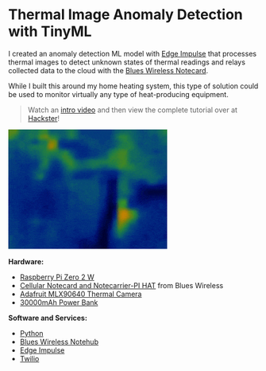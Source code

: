 # Thermal Image Anomaly Detection with TinyML

I created an anomaly detection ML model with 
[Edge Impulse](https://edgeimpulse.com/) that processes thermal images to detect 
unknown states of thermal readings and relays collected data to the cloud with 
the 
[Blues Wireless Notecard](https://blues.io/?utm_source=github&utm_medium=web&utm_campaign=featured-project&utm_content=thermal).

While I built this around my home heating system, this type of solution could be 
used to monitor virtually any type of heat-producing equipment.

> Watch an [intro video](https://youtu.be/hYVXLxFa8aY) and then
> view the complete tutorial over at
> [Hackster](https://www.hackster.io/rob-lauer/thermal-image-anomaly-detection-with-tinyml-36831c)!

![completed project](images/thermal-video-sm.gif)

**Hardware:**

- [Raspberry Pi Zero 2 W](https://www.raspberrypi.com/products/raspberry-pi-zero-2-w/)
- [Cellular Notecard and Notecarrier-PI HAT](https://shop.blues.io/products/raspberry-pi-starter-kit?utm_source=github&utm_medium=web&utm_campaign=featured-project&utm_content=thermal) from Blues
  Wireless
- [Adafruit MLX90640 Thermal Camera](https://www.adafruit.com/product/4407)
- [30000mAh Power Bank](https://smile.amazon.com/gp/product/B07H5T9J4L/ref=ppx_yo_dt_b_asin_title_o02_s02?ie=UTF8&psc=1)

**Software and Services:**

- [Python](https://www.python.org/)
- [Blues Wireless Notehub](https://blues.io/services/?utm_source=github&utm_medium=web&utm_campaign=featured-project&utm_content=thermal)
- [Edge Impulse](https://edgeimpulse.com/)
- [Twilio](https://www.twilio.com/sms)
